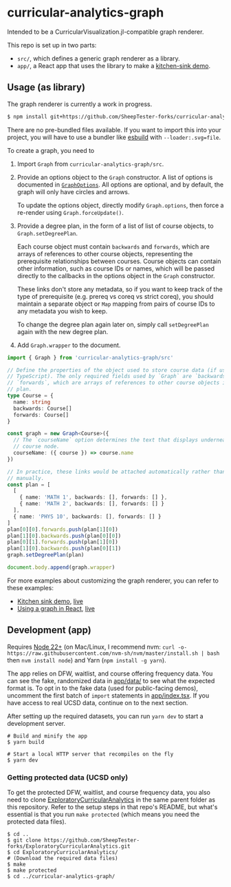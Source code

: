# curricular-analytics-graph

Intended to be a CurricularVisualization.jl-compatible graph renderer.

This repo is set up in two parts:

- `src/`, which defines a generic graph renderer as a library.
- `app/`, a React app that uses the library to make a [kitchen-sink demo](https://educationalinnovation.ucsd.edu/_files/graph-demo.html).

## Usage (as library)

The graph renderer is currently a work in progress.

```sh
$ npm install git+https://github.com/SheepTester-forks/curricular-analytics-graph.git
```

There are no pre-bundled files available. If you want to import this into your project, you will have to use a bundler like [esbuild](https://esbuild.github.io/) with `--loader:.svg=file`.

To create a graph, you need to

1. Import `Graph` from `curricular-analytics-graph/src`.

1. Provide an options object to the `Graph` constructor. A list of options is documented in [`GraphOptions`](./src/components/Graph.ts#L16). All options are optional, and by default, the graph will only have circles and arrows.

   To update the options object, directly modify `Graph.options`, then force a re-render using `Graph.forceUpdate()`.

1. Provide a degree plan, in the form of a list of list of course objects, to `Graph.setDegreePlan`.

   Each course object must contain `backwards` and `forwards`, which are arrays of references to other course objects, representing the prerequisite relationships between courses. Course objects can contain other information, such as course IDs or names, which will be passed directly to the callbacks in the options object in the `Graph` constructor.

   These links don't store any metadata, so if you want to keep track of the type of prerequisite (e.g. prereq vs coreq vs strict coreq), you should maintain a separate object or `Map` mapping from pairs of course IDs to any metadata you wish to keep.

   To change the degree plan again later on, simply call `setDegreePlan` again with the new degree plan.

1. Add `Graph.wrapper` to the document.

```ts
import { Graph } from 'curricular-analytics-graph/src'

// Define the properties of the object used to store course data (if using
// TypeScript). The only required fields used by `Graph` are `backwards` and
// `forwards`, which are arrays of references to other course objects in the
// plan.
type Course = {
  name: string
  backwards: Course[]
  forwards: Course[]
}

const graph = new Graph<Course>({
  // The `courseName` option determines the text that displays underneath each
  // course node.
  courseName: ({ course }) => course.name
})

// In practice, these links would be attached automatically rather than
// manually.
const plan = [
  [
    { name: 'MATH 1', backwards: [], forwards: [] },
    { name: 'MATH 2', backwards: [], forwards: [] }
  ],
  { name: 'PHYS 10', backwards: [], forwards: [] }
]
plan[0][0].forwards.push(plan[1][0])
plan[1][0].backwards.push(plan[0][0])
plan[0][1].forwards.push(plan[1][0])
plan[1][0].backwards.push(plan[0][1])
graph.setDegreePlan(plan)

document.body.append(graph.wrapper)
```

For more examples about customizing the graph renderer, you can refer to these examples:

- [Kitchen sink demo](https://github.com/SheepTester-forks/curricular-analytics-graph/blob/main/app/App.tsx), [live](https://educationalinnovation.ucsd.edu/_files/graph-demo.html)
- [Using a graph in React](https://github.com/SheepTester-forks/ucsd-plan-editor/blob/main/src/components/GraphView.tsx), [live](https://educationalinnovation.ucsd.edu/_files/plan-editor.html)

## Development (app)

Requires [Node 22+](https://nodejs.org/) (on Mac/Linux, I recommend nvm: `curl -o- https://raw.githubusercontent.com/nvm-sh/nvm/master/install.sh | bash` then `nvm install node`) and Yarn (`npm install -g yarn`).

The app relies on DFW, waitlist, and course offering frequency data. You can see the fake, randomized data in [app/data/](./app/data/) to see what the expected format is. To opt in to the fake data (used for public-facing demos), uncomment the first batch of `import` statements in [app/index.tsx](./app/index.tsx). If you have access to real UCSD data, continue on to the next section.

After setting up the required datasets, you can run `yarn dev` to start a development server.

```shell
# Build and minify the app
$ yarn build

# Start a local HTTP server that recompiles on the fly
$ yarn dev
```

### Getting protected data (UCSD only)

To get the protected DFW, waitlist, and course frequency data, you also need to clone [ExploratoryCurricularAnalytics](https://github.com/SheepTester-forks/ExploratoryCurricularAnalytics) in the same parent folder as this repository. Refer to the setup steps in that repo's README, but what's essential is that you run `make protected` (which means you need the protected data files).

```shell
$ cd ..
$ git clone https://github.com/SheepTester-forks/ExploratoryCurricularAnalytics.git
$ cd ExploratoryCurricularAnalytics/
# (Download the required data files)
$ make
$ make protected
$ cd ../curricular-analytics-graph/
```
